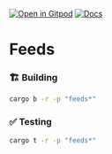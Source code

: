 [![Open in Gitpod](https://img.shields.io/badge/Open_in-Gitpod-white?logo=gitpod)](https://gitpod.io/#FOLDER=feeds/https://github.com/gear-foundation/dapps)
[![Docs](https://img.shields.io/github/actions/workflow/status/gear-foundation/dapps/contracts.yml?logo=rust&label=docs)](https://dapps.gear.rs/feeds_io)

# Feeds

### 🏗️ Building

```sh
cargo b -r -p "feeds*"
```

### ✅ Testing

```sh
cargo t -r -p "feeds*"
```

